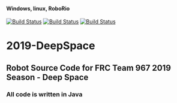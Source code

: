 #### Windows, linux, RoboRio

[![Build Status](https://dev.azure.com/matthewbehnke0/matthewbehnke0/_apis/build/status/FRC-IronLions-967.2019-DeepSpace?branchName=master&jobName=windows)](https://dev.azure.com/matthewbehnke0/matthewbehnke0/_build/latest?definitionId=1?branchName=master) [![Build Status](https://dev.azure.com/matthewbehnke0/matthewbehnke0/_apis/build/status/FRC-IronLions-967.2019-DeepSpace?branchName=master&jobName=linux)](https://dev.azure.com/matthewbehnke0/matthewbehnke0/_build/latest?definitionId=1?branchName=master) [![Build Status](https://dev.azure.com/matthewbehnke0/matthewbehnke0/_apis/build/status/FRC-IronLions-967.2019-DeepSpace?branchName=master&jobName=roborio)](https://dev.azure.com/matthewbehnke0/matthewbehnke0/_build/latest?definitionId=1?branchName=master)

# 2019-DeepSpace

## Robot Source Code for FRC Team 967 2019 Season - Deep Space

### All code is written in Java 
